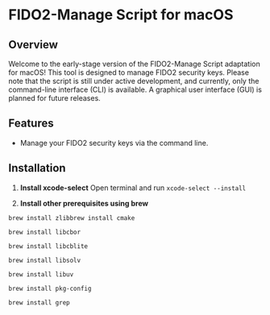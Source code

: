 # FIDO2-Manage Script for macOS

## Overview
Welcome to the early-stage version of the FIDO2-Manage Script adaptation for macOS! This tool is designed to manage FIDO2 security keys. Please note that the script is still under active development, and currently, only the command-line interface (CLI) is available. A graphical user interface (GUI) is planned for future releases.

## Features
- Manage your FIDO2 security keys via the command line.

## Installation

1. **Install xcode-select**
   Open terminal and run  `xcode-select --install`

2. **Install other prerequisites using brew**

`brew install zlibbrew install cmake`

`brew install libcbor`

`brew install libcblite`

`brew install libsolv`

`brew install libuv`

`brew install pkg-config`

`brew install grep`

   
